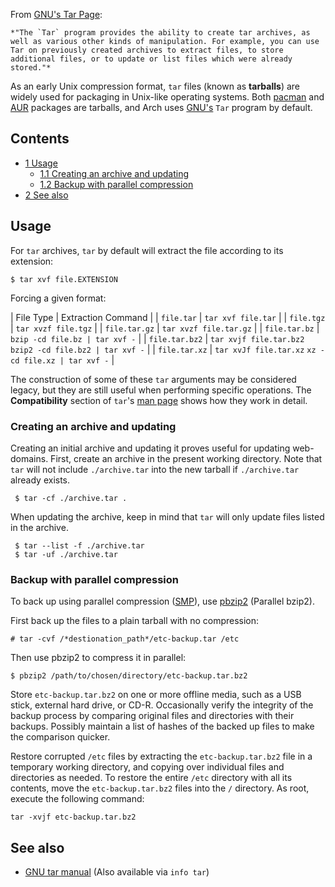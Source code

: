 From [GNU's Tar Page](http://www.gnu.org/software/tar/):

	*"The `Tar` program provides the ability to create tar archives, as well as various other kinds of manipulation. For example, you can use Tar on previously created archives to extract files, to store additional files, or to update or list files which were already stored."*

As an early Unix compression format, `tar` files (known as **tarballs**) are widely used for packaging in Unix-like operating systems. Both [pacman](/index.php/Pacman "Pacman") and [AUR](/index.php/AUR "AUR") packages are tarballs, and Arch uses [GNU's](/index.php/GNU_Project "GNU Project") `Tar` program by default.

## Contents

*   [1 Usage](#Usage)
    *   [1.1 Creating an archive and updating](#Creating_an_archive_and_updating)
    *   [1.2 Backup with parallel compression](#Backup_with_parallel_compression)
*   [2 See also](#See_also)

## Usage

For `tar` archives, `tar` by default will extract the file according to its extension:

```
$ tar xvf file.EXTENSION

```

Forcing a given format:

| File Type | Extraction Command |
| `file.tar` | `tar xvf file.tar` |
| `file.tgz` | `tar xvzf file.tgz` |
| `file.tar.gz` | `tar xvzf file.tar.gz` |
| `file.tar.bz` | `bzip -cd file.bz | tar xvf -` |
| `file.tar.bz2` | `tar xvjf file.tar.bz2`
`bzip2 -cd file.bz2 | tar xvf -` |
| `file.tar.xz` | `tar xvJf file.tar.xz`
`xz -cd file.xz | tar xvf -` |

The construction of some of these `tar` arguments may be considered legacy, but they are still useful when performing specific operations. The **Compatibility** section of `tar`'s [man page](/index.php/Man_page "Man page") shows how they work in detail.

### Creating an archive and updating

Creating an initial archive and updating it proves useful for updating web-domains. First, create an archive in the present working directory. Note that `tar` will not include `./archive.tar` into the new tarball if `./archive.tar` already exists.

```
 $ tar -cf ./archive.tar .

```

When updating the archive, keep in mind that `tar` will only update files listed in the archive.

```
 $ tar --list -f ./archive.tar
 $ tar -uf ./archive.tar

```

### Backup with parallel compression

To back up using parallel compression ([SMP](https://en.wikipedia.org/wiki/Symmetric_multiprocessing "wikipedia:Symmetric multiprocessing")), use [pbzip2](https://www.archlinux.org/packages/?name=pbzip2) (Parallel bzip2).

First back up the files to a plain tarball with no compression:

```
# tar -cvf /*destionation_path*/etc-backup.tar /etc

```

Then use pbzip2 to compress it in parallel:

```
$ pbzip2 /path/to/chosen/directory/etc-backup.tar.bz2

```

Store `etc-backup.tar.bz2` on one or more offline media, such as a USB stick, external hard drive, or CD-R. Occasionally verify the integrity of the backup process by comparing original files and directories with their backups. Possibly maintain a list of hashes of the backed up files to make the comparison quicker.

Restore corrupted `/etc` files by extracting the `etc-backup.tar.bz2` file in a temporary working directory, and copying over individual files and directories as needed. To restore the entire `/etc` directory with all its contents, move the `etc-backup.tar.bz2` files into the `/` directory. As root, execute the following command:

```
tar -xvjf etc-backup.tar.bz2

```

## See also

*   [GNU tar manual](http://www.gnu.org/software/tar/manual/index.html) (Also available via `info tar`)